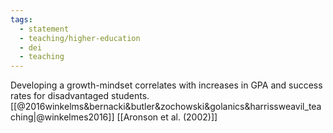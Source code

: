 ```yaml
---
tags: 
  - statement
  - teaching/higher-education
  - dei
  - teaching
---
```

Developing a growth-mindset correlates with increases in GPA and success rates for disadvantaged students. [[@2016winkelms&bernacki&butler&zochowski&golanics&harrissweavil_teaching|@winkelmes2016]] [[Aronson et al. (2002)]]